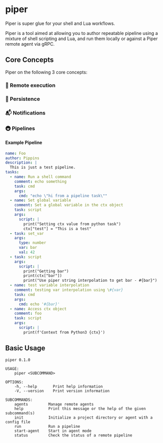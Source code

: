 # piper
Piper is super glue for your shell and Lua workflows.

Piper is a tool aimed at allowing you to author repeatable pipeline using a mixture of shell scripting and Lua, and run them locally or against a Piper remote agent via gRPC.

## Core Concepts

Piper on the following 3 core concepts:

### 📡 Remote execution
### 📝 Persistence
### 📬 Notifications
### 🚇 Pipelines

#### Example Pipeline
```yaml
name: Foo
author: Pippins
description: |
  This is just a test pipeline.
tasks:
  - name: Run a shell command
    comment: echo something
    task: cmd
    args:
      cmd: "echo \"hi from a pipeline task\""
  - name: Set global variable
    comment: Set a global variable in the ctx object
    task: script
    args:
      script: |
        print("Setting ctx value from python task")
        ctx["test"] = "This is a test"
  - task: set_var
    args:
      type: number
      var: bar
      val: 42
  - task: script
    args:
      script: |
        print("Getting bar")
        print(ctx["bar"])
        print("Use piper string interpolation to get bar - #{bar}")
  - name: test variable interpolation
    comment: testing var interpolation using \#{var}
    task: cmd
    args:
      cmd: echo '#{bar}'
  - name: Access ctx object
    comment: foo
    task: script
    args:
      script: |
        print(f'Context from Python3 {ctx}')
```

## Basic Usage
```
piper 0.1.0

USAGE:
    piper <SUBCOMMAND>

OPTIONS:
    -h, --help       Print help information
    -V, --version    Print version information

SUBCOMMANDS:
    agents         Manage remote agents
    help           Print this message or the help of the given subcommand(s)
    init           Initialize a project directory or agent with a config file
    run            Run a pipeline
    start-agent    Start in agent mode
    status         Check the status of a remote pipeline
```
